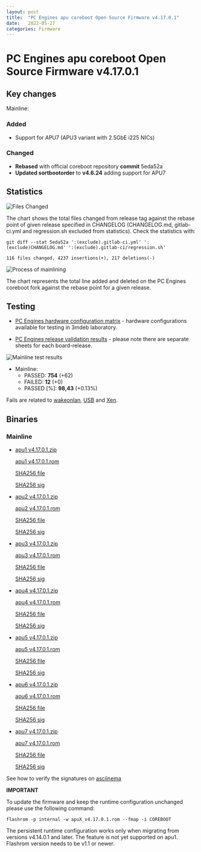 ```yaml
---
layout: post
title:  "PC Engines apu coreboot Open Source Firmware v4.17.0.1"
date:   2022-05-27
categories: Firmware
---
```


# PC Engines apu coreboot Open Source Firmware v4.17.0.1

## Key changes

Mainline:

### Added

- Support for APU7 (APU3 variant with 2.5GbE i225 NICs)

### Changed

- **Rebased** with official coreboot repository **commit** 5eda52a
- **Updated sortbootorder** to **v4.6.24** adding support for APU7

## Statistics

![Files Changed](https://cloud.3mdeb.com/index.php/s/FIXME/preview)

The chart shows the total files changed from release tag against the rebase
point of given release specified in CHANGELOG (CHANGELOG.md, gitlab-ci.yml
and regression.sh excluded from statistics). Check the statistics with:

```
git diff --stat 5eda52a ':(exclude).gitlab-ci.yml' ':(exclude)CHANGELOG.md' ':(exclude).gitlab-ci/regression.sh'
```

`116 files changed, 4237 insertions(+), 217 deletions(-)`

![Process of mainlining](https://cloud.3mdeb.com/index.php/s/nynFwrwrqLqeSrN/preview)

The chart represents the total line added and deleted on the PC Engines
coreboot fork against the rebase point for a given release.

## Testing

* [PC Engines hardware configuration matrix](https://cloud.3mdeb.com/index.php/s/4n9rT4yMsKezHsR/preview) -
  hardware configurations available for testing in 3mdeb laboratory.

* [PC Engines release validation results](https://docs.google.com/spreadsheets/d/1_uRhVo9eYeZONnelymonYp444zYHT_Q_qmJEJ8_XqJc/edit#gid=0) -
  please note there are separate sheets for each board-release.

![Mainline test results](https://cloud.3mdeb.com/index.php/s/FIXME/preview)

* Mainline:
  * PASSED: **754** (+62)
  * FAILED: **12** (+0)
  * PASSED [%]: **98,43** (+0.13%)

Fails are related to
[wakeonlan](https://github.com/pcengines/apu2-documentation/issues/282),
[USB](https://github.com/pcengines/apu2-documentation/issues/277) and
[Xen](https://github.com/pcengines/apu2-documentation/issues/109).

## Binaries

### Mainline

* [apu1 v4.17.0.1.zip](https://3mdeb.com/open-source-firmware/pcengines/apu1/apu1_v4.17.0.1.zip)

  [apu1 v4.17.0.1.rom](https://3mdeb.com/open-source-firmware/pcengines/apu1/apu1_v4.17.0.1.rom)

  [SHA256 file](https://3mdeb.com/open-source-firmware/pcengines/apu1/apu1_v4.17.0.1.SHA256)

  [SHA256 sig](https://3mdeb.com/open-source-firmware/pcengines/apu1/apu1_v4.17.0.1.SHA256.sig)

* [apu2 v4.17.0.1.zip](https://3mdeb.com/open-source-firmware/pcengines/apu2/apu2_v4.17.0.1.zip)

  [apu2 v4.17.0.1.rom](https://3mdeb.com/open-source-firmware/pcengines/apu2/apu2_v4.17.0.1.rom)

  [SHA256 file](https://3mdeb.com/open-source-firmware/pcengines/apu2/apu2_v4.17.0.1.SHA256)

  [SHA256 sig](https://3mdeb.com/open-source-firmware/pcengines/apu2/apu2_v4.17.0.1.SHA256.sig)

* [apu3 v4.17.0.1.zip](https://3mdeb.com/open-source-firmware/pcengines/apu3/apu3_v4.17.0.1.zip)

  [apu3 v4.17.0.1.rom](https://3mdeb.com/open-source-firmware/pcengines/apu3/apu3_v4.17.0.1.rom)

  [SHA256 file](https://3mdeb.com/open-source-firmware/pcengines/apu3/apu3_v4.17.0.1.SHA256)

  [SHA256 sig](https://3mdeb.com/open-source-firmware/pcengines/apu3/apu3_v4.17.0.1.SHA256.sig)

* [apu4 v4.17.0.1.zip](https://3mdeb.com/open-source-firmware/pcengines/apu4/apu4_v4.17.0.1.zip)

  [apu4 v4.17.0.1.rom](https://3mdeb.com/open-source-firmware/pcengines/apu4/apu4_v4.17.0.1.rom)

  [SHA256 file](https://3mdeb.com/open-source-firmware/pcengines/apu4/apu4_v4.17.0.1.SHA256)

  [SHA256 sig](https://3mdeb.com/open-source-firmware/pcengines/apu4/apu4_v4.17.0.1.SHA256.sig)

* [apu5 v4.17.0.1.zip](https://3mdeb.com/open-source-firmware/pcengines/apu5/apu5_v4.17.0.1.zip)

  [apu5 v4.17.0.1.rom](https://3mdeb.com/open-source-firmware/pcengines/apu5/apu5_v4.17.0.1.rom)

  [SHA256 file](https://3mdeb.com/open-source-firmware/pcengines/apu5/apu5_v4.17.0.1.SHA256)

  [SHA256 sig](https://3mdeb.com/open-source-firmware/pcengines/apu5/apu5_v4.17.0.1.SHA256.sig)

* [apu6 v4.17.0.1.zip](https://3mdeb.com/open-source-firmware/pcengines/apu6/apu6_v4.17.0.1.zip)

  [apu6 v4.17.0.1.rom](https://3mdeb.com/open-source-firmware/pcengines/apu6/apu6_v4.17.0.1.rom)

  [SHA256 file](https://3mdeb.com/open-source-firmware/pcengines/apu6/apu6_v4.17.0.1.SHA256)

  [SHA256 sig](https://3mdeb.com/open-source-firmware/pcengines/apu6/apu6_v4.17.0.1.SHA256.sig)

* [apu7 v4.17.0.1.zip](https://3mdeb.com/open-source-firmware/pcengines/apu7/apu7_v4.17.0.1.zip)

  [apu7 v4.17.0.1.rom](https://3mdeb.com/open-source-firmware/pcengines/apu7/apu7_v4.17.0.1.rom)

  [SHA256 file](https://3mdeb.com/open-source-firmware/pcengines/apu7/apu7_v4.17.0.1.SHA256)

  [SHA256 sig](https://3mdeb.com/open-source-firmware/pcengines/apu7/apu7_v4.17.0.1.SHA256.sig)

See how to verify the signatures on [asciinema](https://asciinema.org/a/475909)

**IMPORTANT**

To update the firmware and keep the runtime configuration unchanged please
use the following command:

```
flashrom -p internal -w apuX_v4.17.0.1.rom --fmap -i COREBOOT
```

The persistent runtime configuration works only when migrating from versions
v4.14.0.1 and later. The feature is not yet supported on apu1. Flashrom version
needs to be v1.1 or newer.
